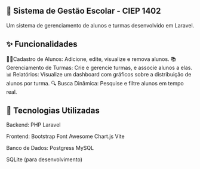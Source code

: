## 🏫 Sistema de Gestão Escolar - CIEP 1402
Um sistema de gerenciamento de alunos e turmas desenvolvido em Laravel.

## ✨ Funcionalidades

👨‍🎓Cadastro de Alunos: Adicione, edite, visualize e remova alunos.
📚 Gerenciamento de Turmas: Crie e gerencie turmas, e associe alunos a elas.
📊 Relatórios: Visualize um dashboard com gráficos sobre a distribuição de alunos por turma.
🔍 Busca Dinâmica: Pesquise e filtre alunos em tempo real.

## 🚀 Tecnologias Utilizadas

Backend:
PHP
Laravel

Frontend:
Bootstrap
Font Awesome
Chart.js
Vite

Banco de Dados:
Postgress
MySQL

SQLite (para desenvolvimento)

